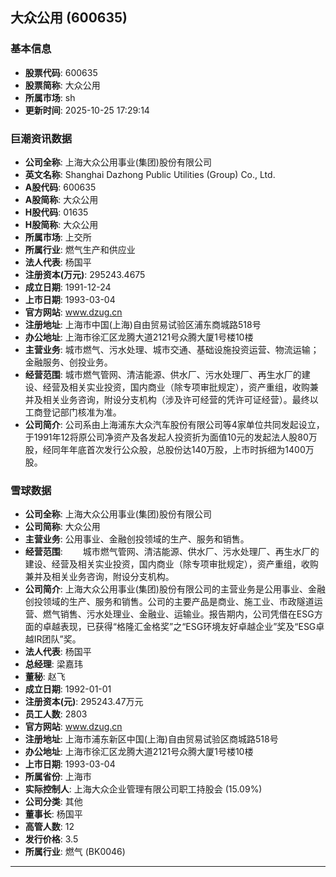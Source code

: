 ## 大众公用 (600635)

### 基本信息

- **股票代码**: 600635
- **股票简称**: 大众公用
- **所属市场**: sh
- **更新时间**: 2025-10-25 17:29:14

### 巨潮资讯数据

- **公司全称**: 上海大众公用事业(集团)股份有限公司
- **英文名称**: Shanghai Dazhong Public Utilities (Group) Co., Ltd.
- **A股代码**: 600635
- **A股简称**: 大众公用
- **H股代码**: 01635
- **H股简称**: 大众公用
- **所属市场**: 上交所
- **所属行业**: 燃气生产和供应业
- **法人代表**: 杨国平
- **注册资本(万元)**: 295243.4675
- **成立日期**: 1991-12-24
- **上市日期**: 1993-03-04
- **官方网站**: www.dzug.cn
- **注册地址**: 上海市中国(上海)自由贸易试验区浦东商城路518号
- **办公地址**: 上海市徐汇区龙腾大道2121号众腾大厦1号楼10楼
- **主营业务**: 城市燃气、污水处理、城市交通、基础设施投资运营、物流运输；金融服务、创投业务。
- **经营范围**: 城市燃气管网、清洁能源、供水厂、污水处理厂、再生水厂的建设、经营及相关实业投资，国内商业（除专项审批规定），资产重组，收购兼并及相关业务咨询，附设分支机构（涉及许可经营的凭许可证经营）。最终以工商登记部门核准为准。
- **公司简介**: 公司系由上海浦东大众汽车股份有限公司等4家单位共同发起设立，于1991年12将原公司净资产及各发起人投资折为面值10元的发起法人股80万股，经同年年底首次发行公众股，总股份达140万股，上市时拆细为1400万股。

### 雪球数据

- **公司全称**: 上海大众公用事业(集团)股份有限公司
- **公司简称**: 大众公用
- **主营业务**: 公用事业、金融创投领域的生产、服务和销售。
- **经营范围**: 　　城市燃气管网、清洁能源、供水厂、污水处理厂、再生水厂的建设、经营及相关实业投资，国内商业（除专项审批规定），资产重组，收购兼并及相关业务咨询，附设分支机构。
- **公司简介**: 上海大众公用事业(集团)股份有限公司的主营业务是公用事业、金融创投领域的生产、服务和销售。公司的主要产品是商业、施工业、市政隧道运营、燃气销售、污水处理业、金融业、运输业。报告期内，公司凭借在ESG方面的卓越表现，已获得“格隆汇金格奖”之“ESG环境友好卓越企业”奖及“ESG卓越IR团队”奖。
- **法人代表**: 杨国平
- **总经理**: 梁嘉玮
- **董秘**: 赵飞
- **成立日期**: 1992-01-01
- **注册资本(元)**: 295243.47万元
- **员工人数**: 2803
- **官方网站**: www.dzug.cn
- **注册地址**: 上海市浦东新区中国(上海)自由贸易试验区商城路518号
- **办公地址**: 上海市徐汇区龙腾大道2121号众腾大厦1号楼10楼
- **上市日期**: 1993-03-04
- **所属省份**: 上海市
- **实际控制人**: 上海大众企业管理有限公司职工持股会 (15.09%)
- **公司分类**: 其他
- **董事长**: 杨国平
- **高管人数**: 12
- **发行价格**: 3.5
- **所属行业**: 燃气 (BK0046)

---